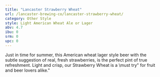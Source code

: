 ```yaml
---
title: "Lancaster Strawberry Wheat"
url: /lancaster-brewing-co/lancaster-strawberry-wheat/
category: Other Style
style: Light American Wheat Ale or Lager
abv: 4.7
ibu: 0
srm: 0
upc: 0
---
```

Just in time for summer, this American wheat lager style beer with the subtle suggestion of real, fresh strawberries, is the perfect pint of true refreshment.  Light and crisp, our Strawberry Wheat is a \must try\" for fruit and beer lovers alike."
